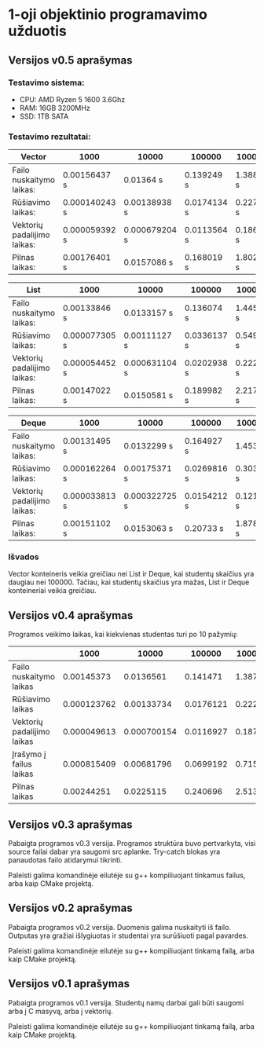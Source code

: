 # 1-oji objektinio programavimo užduotis

## Versijos v0.5 aprašymas

### Testavimo sistema:
- CPU: AMD Ryzen 5 1600 3.6Ghz
- RAM: 16GB 3200MHz
- SSD: 1TB SATA

### Testavimo rezultatai:

| Vector                      | 1000          | 10000         | 100000      | 1000000    | 10000000  |
|-----------------------------|---------------|---------------|-------------|------------|-----------|
| Failo nuskaitymo laikas:    | 0.00156437 s  | 0.01364 s     | 0.139249 s  | 1.38866 s  | 14.1488 s |
| Rūšiavimo laikas:           | 0.000140243 s | 0.00138938 s  | 0.0174134 s | 0.227699 s | 2.82822 s |
| Vektorių padalijimo laikas: | 0.000059392 s | 0.000679204 s | 0.0113564 s | 0.186192 s | 2.22674 s |
| Pilnas laikas:              | 0.00176401 s  | 0.0157086 s   | 0.168019 s  | 1.80255 s  | 19.2038 s |

| List                        | 1000          | 10000         | 100000      | 1000000    | 10000000  |
|-----------------------------|---------------|---------------|-------------|------------|-----------|
| Failo nuskaitymo laikas:    | 0.00133846 s  | 0.0133157 s   | 0.136074 s  | 1.44558 s  | 14.6822 s |
| Rūšiavimo laikas:           | 0.000077305 s | 0.00111127 s  | 0.0336137 s | 0.549307 s | 9.57814 s |
| Vektorių padalijimo laikas: | 0.000054452 s | 0.000631104 s | 0.0202938 s | 0.222197 s | 2.37254 s |
| Pilnas laikas:              | 0.00147022 s  | 0.0150581 s   | 0.189982 s  | 2.21708 s  | 26.6329 s |

| Deque                       | 1000          | 10000         | 100000      | 1000000    | 10000000  |
|-----------------------------|---------------|---------------|-------------|------------|-----------|
| Failo nuskaitymo laikas:    | 0.00131495 s  | 0.0132299 s   | 0.164927 s  | 1.4533 s   | 15.1485 s |
| Rūšiavimo laikas:           | 0.000162264 s | 0.00175371 s  | 0.0269816 s | 0.303426 s | 4.18401 s |
| Vektorių padalijimo laikas: | 0.000033813 s | 0.000322725 s | 0.0154212 s | 0.121304 s | 1.78823 s |
| Pilnas laikas:              | 0.00151102 s  | 0.0153063 s   | 0.20733 s   | 1.87803 s  | 21.1207 s |

### Išvados
Vector konteineris veikia greičiau nei List ir Deque, kai studentų skaičius yra daugiau nei 100000. 
Tačiau, kai studentų skaičius yra mažas, List ir Deque konteineriai veikia greičiau.

## Versijos v0.4 aprašymas
Programos veikimo laikas, kai kiekvienas studentas turi po 10 pažymių:

|                            | 1000        | 10000       | 100000    | 1000000  | 10000000 |
|----------------------------|-------------|-------------|-----------|----------|----------|
| Failo nuskaitymo laikas    | 0.00145373  | 0.0136561   | 0.141471  | 1.38757  | 14.2994  |
| Rūšiavimo laikas           | 0.000123762 | 0.00133734  | 0.0176121 | 0.222841 | 2.75276  |
| Vektorių padalijimo laikas | 0.000049613 | 0.000700154 | 0.0116927 | 0.187523 | 2.18616  |
| Įrašymo į failus laikas    | 0.000815409 | 0.00681796  | 0.0699192 | 0.715964 | 7.29826  |
| Pilnas laikas              | 0.00244251  | 0.0225115   | 0.240696  | 2.51389  | 26.5366  |

## Versijos v0.3 aprašymas
Pabaigta programos v0.3 versija. Programos struktūra buvo pertvarkyta, visi source failai dabar yra saugomi src aplanke. 
Try-catch blokas yra panaudotas failo atidarymui tikrinti.

Paleisti galima komandinėje eilutėje su g++ kompiliuojant tinkamus failus, arba kaip CMake projektą.

## Versijos v0.2 aprašymas

Pabaigta programos v0.2 versija. Duomenis galima nuskaityti iš failo. 
Outputas yra gražiai išlygiuotas ir studentai yra surūšiuoti pagal pavardes.

Paleisti galima komandinėje eilutėje su g++ kompiliuojant tinkamą failą, arba kaip CMake projektą.

## Versijos v0.1 aprašymas

Pabaigta programos v0.1 versija. Studentų namų darbai gali būti saugomi arba į C masyvą, arba į vektorių.

Paleisti galima komandinėje eilutėje su g++ kompiliuojant tinkamą failą, arba kaip CMake projektą.
